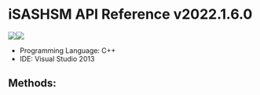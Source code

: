 # iSASHSM API Reference v2022.1.6.0

<img src="https://img.shields.io/badge/C++-white?style=flat-square&logo=C%2B%2B&logoColor=00599C"/><img src="https://img.shields.io/badge/Visual Studio 2013-white?style=flat-square&logo=visualstudio&logoColor=5C2D91"/>

+ Programming Language: C++
+ IDE: Visual Studio 2013

## Methods:

